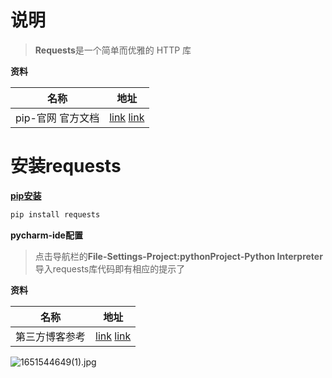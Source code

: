 # 说明

> **Requests**是一个简单而优雅的 HTTP 库

**资料**

| 名称               | 地址                                                         |
| ------------------ | ------------------------------------------------------------ |
| pip-官网  官方文档 | [link](https://pypi.org/project/requests/) [link](https://docs.python-requests.org/zh_CN/latest/) |

# 安装requests

[**pip安装**](https://docs.python-requests.org/zh_CN/latest/user/install.html#install)

```python
pip install requests
```

**pycharm-ide配置**

> 点击导航栏的**File-Settings-Project:pythonProject-Python Interpreter**  导入requests库代码即有相应的提示了

**资料**

| 名称           | 地址                                                         |
| -------------- | ------------------------------------------------------------ |
| 第三方博客参考 | [link](https://baijiahao.baidu.com/s?id=1712925128815842144&wfr=spider&for=pc) [link](https://www.zhihu.com/question/321312677) |

![1651544649(1).jpg](https://yaoliuyang-blog-images.oss-cn-beijing.aliyuncs.com/blogImages/owmOGXYE2qURTjx.png)